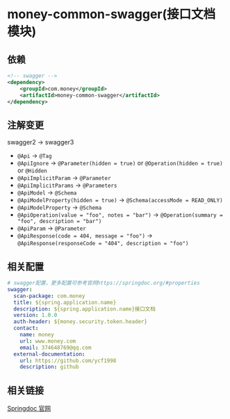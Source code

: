 # money-common-swagger(接口文档模块)

## 依赖

~~~xml
<!-- swagger -->
<dependency>
    <groupId>com.money</groupId>
    <artifactId>money-common-swagger</artifactId>
</dependency>
~~~

## 注解变更

swagger2 → swagger3

- `@Api` → `@Tag`
- `@ApiIgnore` → `@Parameter(hidden = true)` or `@Operation(hidden = true)` or `@Hidden`
- `@ApiImplicitParam` → `@Parameter`
- `@ApiImplicitParams` → `@Parameters`
- `@ApiModel` → `@Schema`
- `@ApiModelProperty(hidden = true)` → `@Schema(accessMode = READ_ONLY)`
- `@ApiModelProperty` → `@Schema`
- `@ApiOperation(value = "foo", notes = "bar")` → `@Operation(summary = "foo", description = "bar")`
- `@ApiParam` → `@Parameter`
- `@ApiResponse(code = 404, message = "foo")` → `@ApiResponse(responseCode = "404", description = "foo")`

## 相关配置

~~~yaml
# swagger配置，更多配置可参考官网https://springdoc.org/#properties
swagger:
  scan-package: com.money
  title: ${spring.application.name}
  description: ${spring.application.name}接口文档
  version: 1.0.0
  auth-header: ${money.security.token.header}
  contact:
    name: money
    url: www.money.com
    email: 374648769@qq.com
  external-documentation:
    url: https://github.com/ycf1998
    description: github
~~~

## 相关链接

[Springdoc 官网](https://springdoc.org/)
